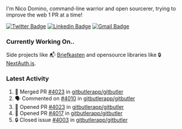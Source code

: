 
I'm Nico Domino, command-line warrior and open sourcerer, trying to improve the web 1 PR at a time!

[![Twitter Badge](https://img.shields.io/badge/-@ndom91-1ca0f1?style=flat-square&labelColor=1ca0f1&logo=twitter&logoColor=white&link=https://twitter.com/ndom91)](https://twitter.com/ndom91) [![Linkedin Badge](https://img.shields.io/badge/-ndom91-blue?style=flat-square&logo=Linkedin&logoColor=white&link=https://www.linkedin.com/in/ndom91/)](https://www.linkedin.com/in/ndom91/) [![Gmail Badge](https://img.shields.io/badge/-yo@ndo.dev-c14438?style=flat-square&logo=mail.ru&logoColor=white&link=mailto:yo@ndo.dev)](mailto:yo@ndo.dev)

### Currently Working On..

Side projects like 📬 [Briefkasten](https://briefkastenhq.com) and opensource libraries like 🔒 [NextAuth.js](https://github.com/nextauthjs/next-auth).

<!--START_SECTION_PROFILE_VIEWS:readme-info-->
<!--END_SECTION_PROFILE_VIEWS:readme-info-->

<!--START_SECTION_DAILY_COMMIT:readme-info-->
<!--END_SECTION_DAILY_COMMIT:readme-info-->

<!--START_SECTION_WEEKLY_COMMIT:readme-info-->
<!--END_SECTION_WEEKLY_COMMIT:readme-info-->

### Latest Activity

<!--START_SECTION:activity-->
1. 🎉 Merged PR [#4023](https://github.com/gitbutlerapp/gitbutler/pull/4023) in [gitbutlerapp/gitbutler](https://github.com/gitbutlerapp/gitbutler)
2. 🗣 Commented on [#4010](https://github.com/gitbutlerapp/gitbutler/pull/4010#issuecomment-2152760238) in [gitbutlerapp/gitbutler](https://github.com/gitbutlerapp/gitbutler)
3. 💪 Opened PR [#4023](https://github.com/gitbutlerapp/gitbutler/pull/4023) in [gitbutlerapp/gitbutler](https://github.com/gitbutlerapp/gitbutler)
4. 💪 Opened PR [#4017](https://github.com/gitbutlerapp/gitbutler/pull/4017) in [gitbutlerapp/gitbutler](https://github.com/gitbutlerapp/gitbutler)
5. 🔒 Closed issue [#4003](https://github.com/gitbutlerapp/gitbutler/issues/4003) in [gitbutlerapp/gitbutler](https://github.com/gitbutlerapp/gitbutler)
<!--END_SECTION:activity-->
